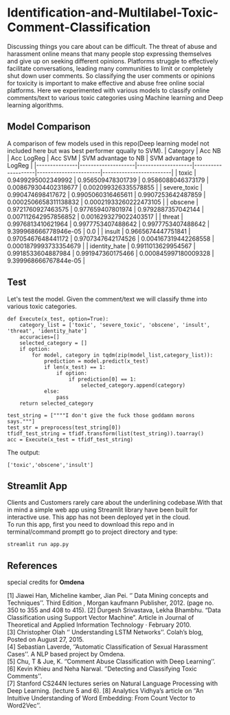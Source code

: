 # Identification-and-Multilabel-Toxic-Comment-Classification
Discussing things you care about can be difficult. The threat of abuse and harassment online means that many people stop expressing themselves and give up on seeking different opinions. Platforms struggle to effectively facilitate conversations, leading many communities to limit or completely shut down user comments. So classifying the user comments or opinions for toxicity is important to make effective and abuse free online social platforms. Here we experimented with various models to classify online comments/text to various toxic categories using Machine learning and Deep learning algorithms.  
## Model Comparison
A comparison of few models used in this repo(Deep learning model not included here but was best performer qqually to SVM). 
| Category      | Acc NB             | Acc LogReg         | Acc SVM            | SVM advantage to NB   | SVM advantage to LogReg |
|---------------|--------------------|--------------------|--------------------|-----------------------|-------------------------|
| toxic         | 0.9499295002349992 | 0.956509478301739  | 0.9586088046373179 | 0.008679304402318677  | 0.002099326335578855    |
| severe_toxic  | 0.990474698417672  | 0.9905060316465611 | 0.9907253642487859 | 0.0002506658311138832 | 0.00021933260222473105  |
| obscene       | 0.9721760927463575 | 0.977659407801974  | 0.9792887357042144 | 0.007112642957856852  | 0.0016293279022403517   |
| threat        | 0.9976813410621964 | 0.9977753407488642 | 0.9977753407488642 | 9.399968666778946e-05 | 0.0                     |
| insult        | 0.9665674447751841 | 0.9705467648441172 | 0.9707347642174526 | 0.004167319442268558  | 0.0001879993733354679   |
| identity_hate | 0.9911013629954567 | 0.9918533604887984 | 0.991947360175466  | 0.000845997180009328  | 9.399968666767844e-05   |  

## Test
Let's test the model. Given the comment/text we will classify thme into various toxic categories.  
```
def Execute(x_test, option=True):
    category_list = ['toxic', 'severe_toxic', 'obscene', 'insult', 'threat', 'identity_hate']
    accuracies=[]
    selected_category = []
    if option:
        for model, category in tqdm(zip(model_list,category_list)):
            prediction = model.predict(x_test)
            if len(x_test) == 1:
                if option:
                    if prediction[0] == 1:
                        selected_category.append(category)
            else:
                pass
    return selected_category
    
test_string = [""""I don't give the fuck those goddamn morons says."""]
test_str = preprocess(test_string[0])
tfidf_test_string = tfidf.transform(list(test_string)).toarray()
acc = Execute(x_test = tfidf_test_string)
```  
The output:  
```
['toxic','obscene','insult']
```  
## Streamlit App
Clients and Customers rarely care about the underlining codebase.With that in mind a simple web app using Streamlit library have been built for interactive use. This app has not been deployed yet in the cloud.  
To run this app, first you need to download this repo and in terminal/command promptt go to project directory and type:  
```
streamlit run app.py
```

## References
special credits for **Omdena**  

[1] Jiawei Han, Micheline kamber, Jian Pei. ‘’ Data Mining concepts
and Techniques’’. Third Edition , Morgan kaufmann Publisher, 2012. (page no. 350 to 355 and 408 
to 415). 
[2] Durgesh Srivastava, Lekha Bhambhu. “Data Classification using Support Vector Machine”. 
Article in Journal of Theoretical and Applied Information Technology · February 2010.  
[3] Christopher Olah ‘’ Understanding LSTM Networks’’. Colah’s blog, Posted on August 27, 2015.   
[4] Sebastian Laverde, ‘’Automatic Classification of Sexual Harassment Cases’’. A NLP based project 
by Omdena.  
[5] Chu, T & Jue, K. ‘’Comment Abuse Classification with Deep Learning’’.  
[6] Kevin Khieu and Neha Narwal. ‘’Detecting and Classifying Toxic Comments’’.  
[7] Stanford CS244N lectures series on Natural Language Processing with Deep Learning. (lecture 5 
and 6). 
[8] Analytics Vidhya’s article on ‘’An Intuitive Understanding of Word Embedding: From 
Count Vector to Word2Vec’’.  

